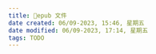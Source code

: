 ```yaml
---
title: 🧐epub 文件
date created: 06/09-2023, 15:46, 星期五
date modified: 06/09-2023, 17:14, 星期五
tags: TODO
---
```

